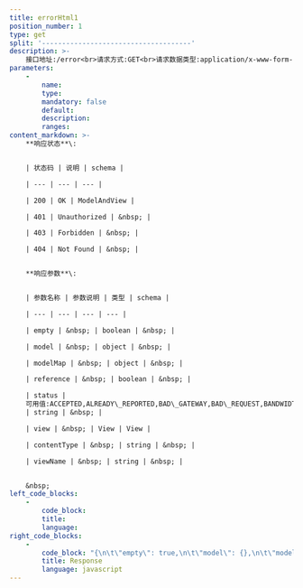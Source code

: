 ```yaml
---
title: errorHtml1
position_number: 1
type: get
split: '-------------------------------------'
description: >-
    接口地址:/error<br>请求方式:GET<br>请求数据类型:application/x-www-form-urlencoded<br>响应数据类型:*/*
parameters:
    -
        name:
        type:
        mandatory: false
        default:
        description:
        ranges:
content_markdown: >-
    **响应状态**\:


    | 状态码 | 说明 | schema |

    | --- | --- | --- |

    | 200 | OK | ModelAndView |

    | 401 | Unauthorized | &nbsp; |

    | 403 | Forbidden | &nbsp; |

    | 404 | Not Found | &nbsp; |


    **响应参数**\:


    | 参数名称 | 参数说明 | 类型 | schema |

    | --- | --- | --- | --- |

    | empty | &nbsp; | boolean | &nbsp; |

    | model | &nbsp; | object | &nbsp; |

    | modelMap | &nbsp; | object | &nbsp; |

    | reference | &nbsp; | boolean | &nbsp; |

    | status |
    可用值:ACCEPTED,ALREADY\_REPORTED,BAD\_GATEWAY,BAD\_REQUEST,BANDWIDTH\_LIMIT\_EXCEEDED,CHECKPOINT,CONFLICT,CONTINUE,CREATED,DESTINATION\_LOCKED,EXPECTATION\_FAILED,FAILED\_DEPENDENCY,FORBIDDEN,FOUND,GATEWAY\_TIMEOUT,GONE,HTTP\_VERSION\_NOT\_SUPPORTED,IM\_USED,INSUFFICIENT\_SPACE\_ON\_RESOURCE,INSUFFICIENT\_STORAGE,INTERNAL\_SERVER\_ERROR,I\_AM\_A\_TEAPOT,LENGTH\_REQUIRED,LOCKED,LOOP\_DETECTED,METHOD\_FAILURE,METHOD\_NOT\_ALLOWED,MOVED\_PERMANENTLY,MOVED\_TEMPORARILY,MULTIPLE\_CHOICES,MULTI\_STATUS,NETWORK\_AUTHENTICATION\_REQUIRED,NON\_AUTHORITATIVE\_INFORMATION,NOT\_ACCEPTABLE,NOT\_EXTENDED,NOT\_FOUND,NOT\_IMPLEMENTED,NOT\_MODIFIED,NO\_CONTENT,OK,PARTIAL\_CONTENT,PAYLOAD\_TOO\_LARGE,PAYMENT\_REQUIRED,PERMANENT\_REDIRECT,PRECONDITION\_FAILED,PRECONDITION\_REQUIRED,PROCESSING,PROXY\_AUTHENTICATION\_REQUIRED,REQUESTED\_RANGE\_NOT\_SATISFIABLE,REQUEST\_ENTITY\_TOO\_LARGE,REQUEST\_HEADER\_FIELDS\_TOO\_LARGE,REQUEST\_TIMEOUT,REQUEST\_URI\_TOO\_LONG,RESET\_CONTENT,SEE\_OTHER,SERVICE\_UNAVAILABLE,SWITCHING\_PROTOCOLS,TEMPORARY\_REDIRECT,TOO\_EARLY,TOO\_MANY\_REQUESTS,UNAUTHORIZED,UNAVAILABLE\_FOR\_LEGAL\_REASONS,UNPROCESSABLE\_ENTITY,UNSUPPORTED\_MEDIA\_TYPE,UPGRADE\_REQUIRED,URI\_TOO\_LONG,USE\_PROXY,VARIANT\_ALSO\_NEGOTIATES
    | string | &nbsp; |

    | view | &nbsp; | View | View |

    | contentType | &nbsp; | string | &nbsp; |

    | viewName | &nbsp; | string | &nbsp; |


    &nbsp;
left_code_blocks:
    -
        code_block:
        title:
        language:
right_code_blocks:
    -
        code_block: "{\n\t\"empty\": true,\n\t\"model\": {},\n\t\"modelMap\": {},\n\t\"reference\": true,\n\t\"status\": \"\",\n\t\"view\": {\n\t\t\"contentType\": \"\"\n\t},\n\t\"viewName\": \"\"\n}"
        title: Response
        language: javascript
---
```

